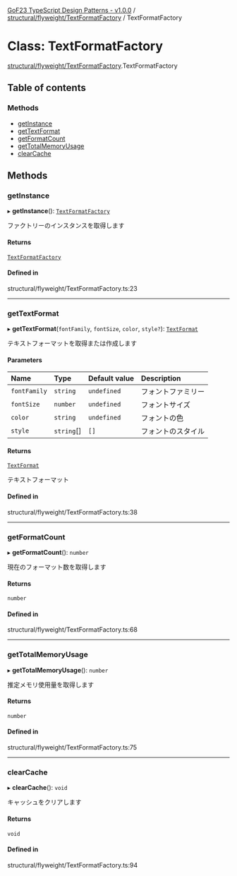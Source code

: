 [GoF23 TypeScript Design Patterns - v1.0.0](../README.md) / [structural/flyweight/TextFormatFactory](../modules/structural_flyweight_TextFormatFactory.md) / TextFormatFactory

# Class: TextFormatFactory

[structural/flyweight/TextFormatFactory](../modules/structural_flyweight_TextFormatFactory.md).TextFormatFactory

## Table of contents

### Methods

- [getInstance](structural_flyweight_TextFormatFactory.TextFormatFactory.md#getinstance)
- [getTextFormat](structural_flyweight_TextFormatFactory.TextFormatFactory.md#gettextformat)
- [getFormatCount](structural_flyweight_TextFormatFactory.TextFormatFactory.md#getformatcount)
- [getTotalMemoryUsage](structural_flyweight_TextFormatFactory.TextFormatFactory.md#gettotalmemoryusage)
- [clearCache](structural_flyweight_TextFormatFactory.TextFormatFactory.md#clearcache)

## Methods

### getInstance

▸ **getInstance**(): [`TextFormatFactory`](structural_flyweight_TextFormatFactory.TextFormatFactory.md)

ファクトリーのインスタンスを取得します

#### Returns

[`TextFormatFactory`](structural_flyweight_TextFormatFactory.TextFormatFactory.md)

#### Defined in

structural/flyweight/TextFormatFactory.ts:23

___

### getTextFormat

▸ **getTextFormat**(`fontFamily`, `fontSize`, `color`, `style?`): [`TextFormat`](../interfaces/structural_flyweight_TextFormat.TextFormat.md)

テキストフォーマットを取得または作成します

#### Parameters

| Name | Type | Default value | Description |
| :------ | :------ | :------ | :------ |
| `fontFamily` | `string` | `undefined` | フォントファミリー |
| `fontSize` | `number` | `undefined` | フォントサイズ |
| `color` | `string` | `undefined` | フォントの色 |
| `style` | `string`[] | `[]` | フォントのスタイル |

#### Returns

[`TextFormat`](../interfaces/structural_flyweight_TextFormat.TextFormat.md)

テキストフォーマット

#### Defined in

structural/flyweight/TextFormatFactory.ts:38

___

### getFormatCount

▸ **getFormatCount**(): `number`

現在のフォーマット数を取得します

#### Returns

`number`

#### Defined in

structural/flyweight/TextFormatFactory.ts:68

___

### getTotalMemoryUsage

▸ **getTotalMemoryUsage**(): `number`

推定メモリ使用量を取得します

#### Returns

`number`

#### Defined in

structural/flyweight/TextFormatFactory.ts:75

___

### clearCache

▸ **clearCache**(): `void`

キャッシュをクリアします

#### Returns

`void`

#### Defined in

structural/flyweight/TextFormatFactory.ts:94
